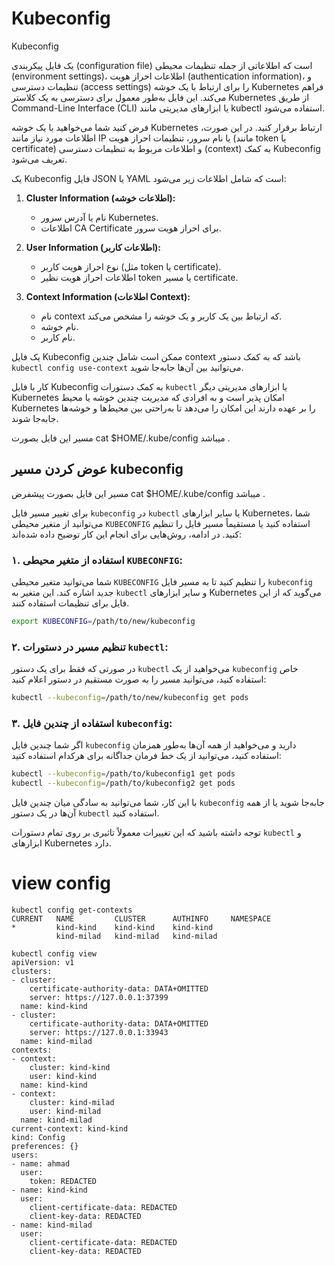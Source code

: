 # Kubeconfig

Kubeconfig

یک فایل پیکربندی (configuration file) است که اطلاعاتی از جمله تنظیمات محیطی (environment settings)، اطلاعات احراز هویت (authentication information)، و تنظیمات دسترسی (access settings) را برای ارتباط با یک خوشه Kubernetes فراهم می‌کند.
این فایل به‌طور معمول برای دسترسی به یک کلاستر Kubernetes از طریق Command-Line Interface (CLI) یا ابزارهای مدیریتی مانند kubectl استفاده می‌شود.

فرض کنید شما می‌خواهید با یک خوشه Kubernetes ارتباط برقرار کنید. در این صورت، اطلاعات مورد نیاز مانند IP یا نام سرور، تنظیمات احراز هویت (مانند token یا certificate) و اطلاعات مربوط به تنظیمات دسترسی (context) به کمک Kubeconfig تعریف می‌شود.

یک Kubeconfig فایل JSON یا YAML است که شامل اطلاعات زیر می‌شود:

1. **Cluster Information (اطلاعات خوشه):**
   - نام یا آدرس سرور Kubernetes.
   - اطلاعات CA Certificate برای احراز هویت سرور.

2. **User Information (اطلاعات کاربر):**
   - نوع احراز هویت کاربر (مثل token یا certificate).
   - اطلاعات احراز هویت نظیر token یا مسیر certificate.

3. **Context Information (اطلاعات Context):**
   - نام context که ارتباط بین یک کاربر و یک خوشه را مشخص می‌کند.
   - نام خوشه.
   - نام کاربر.

یک فایل Kubeconfig ممکن است شامل چندین context باشد که به کمک دستور `kubectl config use-context` می‌توانید بین آن‌ها جابه‌جا شوید.

کار با فایل Kubeconfig به کمک دستورات `kubectl` یا ابزارهای مدیریتی دیگر Kubernetes امکان پذیر است و به افرادی که مدیریت چندین خوشه یا محیط Kubernetes را بر عهده دارند این امکان را می‌دهد تا به‌راحتی بین محیط‌ها و خوشه‌ها جابه‌جا شوند.

مسیر این فایل بصورت cat \$HOME/.kube/config میباشد .

## عوض کردن مسیر kubeconfig
مسیر این فایل بصورت پیشفرض cat $HOME/.kube/config میباشد .

برای تغییر مسیر فایل `kubeconfig` در `kubectl` یا سایر ابزارهای Kubernetes، شما می‌توانید از متغیر محیطی `KUBECONFIG` استفاده کنید یا مستقیماً مسیر فایل را تنظیم کنید. در ادامه، روش‌هایی برای انجام این کار توضیح داده شده‌اند:

### ۱. استفاده از متغیر محیطی `KUBECONFIG`:

شما می‌توانید متغیر محیطی `KUBECONFIG` را تنظیم کنید تا به مسیر فایل `kubeconfig` جدید اشاره کند. این متغیر به `kubectl` و سایر ابزارهای Kubernetes می‌گوید که از این فایل برای تنظیمات استفاده کنند.

```bash
export KUBECONFIG=/path/to/new/kubeconfig
```

### ۲. تنظیم مسیر در دستورات `kubectl`:

در صورتی که فقط برای یک دستور `kubectl` می‌خواهید از یک `kubeconfig` خاص استفاده کنید، می‌توانید مسیر را به صورت مستقیم در دستور اعلام کنید:

```bash
kubectl --kubeconfig=/path/to/new/kubeconfig get pods
```

### ۳. استفاده از چندین فایل `kubeconfig`:

اگر شما چندین فایل `kubeconfig` دارید و می‌خواهید از همه آن‌ها به‌طور همزمان استفاده کنید، می‌توانید از یک خط فرمان جداگانه برای هرکدام استفاده کنید:

```bash
kubectl --kubeconfig=/path/to/kubeconfig1 get pods
kubectl --kubeconfig=/path/to/kubeconfig2 get pods
```

با این کار، شما می‌توانید به سادگی میان چندین فایل `kubeconfig` جابه‌جا شوید یا از همه آن‌ها در یک دستور `kubectl` استفاده کنید.

توجه داشته باشید که این تغییرات معمولاً تاثیری بر روی تمام دستورات `kubectl` و ابزارهای Kubernetes دارد.

# view config
```
kubectl config get-contexts
CURRENT   NAME         CLUSTER      AUTHINFO     NAMESPACE
*         kind-kind    kind-kind    kind-kind
          kind-milad   kind-milad   kind-milad

kubectl config view
apiVersion: v1
clusters:
- cluster:
    certificate-authority-data: DATA+OMITTED
    server: https://127.0.0.1:37399
  name: kind-kind
- cluster:
    certificate-authority-data: DATA+OMITTED
    server: https://127.0.0.1:33943
  name: kind-milad
contexts:
- context:
    cluster: kind-kind
    user: kind-kind
  name: kind-kind
- context:
    cluster: kind-milad
    user: kind-milad
  name: kind-milad
current-context: kind-kind
kind: Config
preferences: {}
users:
- name: ahmad
  user:
    token: REDACTED
- name: kind-kind
  user:
    client-certificate-data: REDACTED
    client-key-data: REDACTED
- name: kind-milad
  user:
    client-certificate-data: REDACTED
    client-key-data: REDACTED

```
